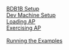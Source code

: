 [BDB1B Setup](Big-Development-Board-(BDB)-Version-1-Rev-B-Orientation-and-Setup)  
[Dev Machine Setup](Development-Machine-Setup)  
[Loading AP](Loading-Example-Firmware-into-the-APBridges)  
[Exercising AP](Exercising-Example-Firmware-in-the-APBridges)  
<br>
[Running the Examples](Running-the-Examples)  
